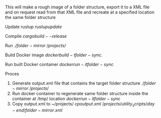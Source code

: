 This will make a rough image of a folder structure, export it to a XML file and on request read from that XML file and recreate at a specified location the same folder structure

Update rustup
$rustup update$

Compile
$cargo build --release$

Run
$./folder-mirror ~/projects/$

Build Docker image
$docker build -t folder-sync .$

Run built Docker container
$docker run -it folder-sync$

Proces
1. Generate output.xml file that contains the target folder structure
$./folder-mirror ~/projects/$
2. Run docker container to regenerate same folder structure inside the container at /tmp/ location
$docker run -it folder-sync$
3. Copy output.xml to ~/projects/
$cp output.xml ~/projects/utility_scripts/day-end/folder-mirror.xml$


